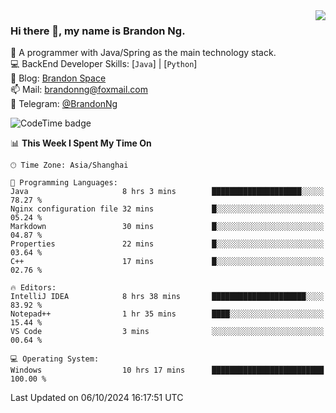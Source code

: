 <img  align="right" src="https://github-readme-stats-brandon0824.vercel.app/api/top-langs/?username=brandon0824&layout=compact">

### Hi there 👋, my name is Brandon Ng.

🌱 A programmer with Java/Spring as the main technology stack.  
💻 BackEnd Developer Skills: [`Java`] | [`Python`]  
📝 Blog: [Brandon Space](https://brandonng.tech)  
📫 Mail: brandonng@foxmail.com  
📰 Telegram: [@BrandonNg](https://t.me/BrandonNg24)  

![CodeTime badge](https://img.shields.io/endpoint?style=flat-square&url=https%3A%2F%2Fapi.codetime.dev%2Fshield%3Fid%3D128%26project%3D%26in%3D604800000)

<!--START_SECTION:waka-->
📊 **This Week I Spent My Time On** 

```text
🕑︎ Time Zone: Asia/Shanghai

💬 Programming Languages: 
Java                     8 hrs 3 mins        ████████████████████░░░░░   78.27 % 
Nginx configuration file 32 mins             █░░░░░░░░░░░░░░░░░░░░░░░░   05.24 % 
Markdown                 30 mins             █░░░░░░░░░░░░░░░░░░░░░░░░   04.87 % 
Properties               22 mins             █░░░░░░░░░░░░░░░░░░░░░░░░   03.64 % 
C++                      17 mins             █░░░░░░░░░░░░░░░░░░░░░░░░   02.76 % 

🔥 Editors: 
IntelliJ IDEA            8 hrs 38 mins       █████████████████████░░░░   83.92 % 
Notepad++                1 hr 35 mins        ████░░░░░░░░░░░░░░░░░░░░░   15.44 % 
VS Code                  3 mins              ░░░░░░░░░░░░░░░░░░░░░░░░░   00.64 % 

💻 Operating System: 
Windows                  10 hrs 17 mins      █████████████████████████   100.00 % 
```


 Last Updated on 06/10/2024 16:17:51 UTC
<!--END_SECTION:waka-->
